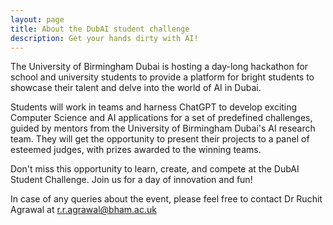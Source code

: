 ```yaml
---
layout: page
title: About the DubAI student challenge
description: Get your hands dirty with AI!
---
```


The University of Birmingham Dubai is hosting a day-long hackathon for school and university students to provide a platform for bright students to showcase their talent and delve into the world of AI in Dubai. 

Students will work in teams and harness ChatGPT to develop exciting Computer Science and AI applications for a set of predefined challenges, guided by mentors from the University of Birmingham Dubai's AI research team. They will get the opportunity  to present their projects to a panel of esteemed judges, with prizes awarded to the winning teams.

Don't miss this opportunity to learn, create, and compete at the DubAI Student Challenge. Join us for a day of innovation and fun!

In case of any queries about the event, please feel free to contact Dr Ruchit Agrawal at r.r.agrawal@bham.ac.uk  
